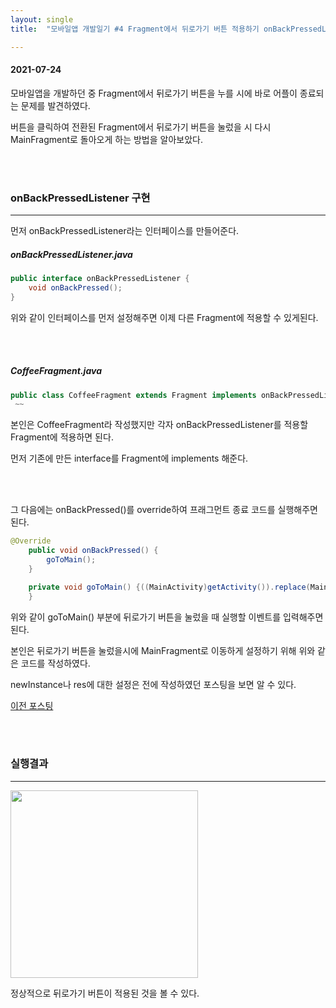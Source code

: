 ```yaml
---
layout: single
title:  "모바일앱 개발일기 #4 Fragment에서 뒤로가기 버튼 적용하기 onBackPressedListener"

---
```


#### 2021-07-24

모바일앱을 개발하던 중 Fragment에서 뒤로가기 버튼을 누를 시에 바로 어플이 종료되는 문제를 발견하였다. 

버튼을 클릭하여 전환된 Fragment에서 뒤로가기 버튼을 눌렀을 시 다시 MainFragment로 돌아오게 하는 방법을 알아보았다.

 <br/><br/>

  

### onBackPressedListener 구현

---

먼저 onBackPressedListener라는 인터페이스를 만들어준다.

##### onBackPressedListener.java

```java
public interface onBackPressedListener {
    void onBackPressed();
}
```

위와 같이 인터페이스를 먼저 설정해주면 이제 다른 Fragment에 적용할 수 있게된다.

<br/><br/>

##### CoffeeFragment.java

```java
public class CoffeeFragment extends Fragment implements onBackPressedListener {
 ~~
```

본인은 CoffeeFragment라 작성했지만 각자 onBackPressedListener를 적용할 Fragment에 적용하면 된다.  

먼저 기존에 만든 interface를 Fragment에 implements 해준다. 

<br/><br/>

그 다음에는 onBackPressed()를 override하여 프래그먼트 종료 코드를 실행해주면 된다.

```java
@Override
    public void onBackPressed() {
        goToMain();
    }

    private void goToMain() {((MainActivity)getActivity()).replace(MainFragment.newInstance(res));
    }
```

위와 같이 goToMain() 부분에 뒤로가기 버튼을 눌렀을 때 실행할 이벤트를 입력해주면 된다.

본인은 뒤로가기 버튼을 눌렀을시에 MainFragment로 이동하게 설정하기 위해 위와 같은 코드를 작성하였다.

newInstance나 res에 대한 설정은 전에 작성하였던 포스팅을 보면 알 수 있다.

[이전 포스팅](https://nam8399.github.io/mthird/)







  <br/><br/>

### 실행결과

---

<img src="https://user-images.githubusercontent.com/69960282/126859870-0ff4f948-53e5-40f4-b463-f6100d81ef6d.gif" width=300>


정상적으로 뒤로가기 버튼이 적용된 것을 볼 수 있다.
